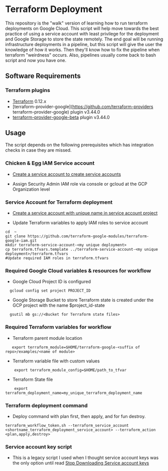 # Terraform Deployment
This repository is the "walk" version of learning how to run terraform deployments on Google Cloud. This script will help move towards the best practice of using a service account with least privilege for the deployment and Google Storage to store the state remotely. The end goal will be running infrastructure deployments in a pipeline, but this script will give the user the knowledge of how it works. Then they'll know how to fix the pipeline when terraform "weirdness" occurs. Also, pipelines usually come back to bash script and now you have one.

## Software Requirements

### Terraform plugins
- [Terraform](https://www.terraform.io/downloads.html) 0.12.x
- [terraform-provider-google](https://github.com/terraform-providers terraform-provider-google) plugin v3.44.0
- [terraform-provider-google-beta](https://github.com/terraform-providers/terraform-provider-google-beta) plugin v3.44.0

## Usage
The script depends on the following prerequisites which has integration checks in case they are missed.

### Chicken & Egg IAM Service account 
 - [Create a service account to create service accounts](https://github.com/jasonbisson/gcp_service_accounts/blob/master/create_service_account.sh)

- Assign Security Admin IAM role via console or gcloud at the GCP Organization level

### Service Account for Terraform deployment

- [Create a service account with unique name in service account project](https://github.com/jasonbisson/gcp_service_accounts/blob/master/create_service_account.sh)

- Update Terraform variables to apply IAM roles to service account 
```
cd  ~
git clone https://github.com/terraform-google-modules/terraform-google-iam.git
mkdir terraform-service-account-<my unique deployment>
cp terraform.tfvars.template ../terraform-service-account-<my unique deployment>/terraform.tfvars
#Update required IAM roles in terraform.tfvars 
```

### Required Google Cloud variables & resources for workflow
  - Google Cloud Project ID is configured
  ```
    gcloud config set project PROJECT_ID 
  ```
  - Google Storage Bucket to store Terraform state is created under the GCP project with the name $project_id-state
  ```
    gsutil mb gs://<Bucket for Terraform state files>
  ```
### Required Terraform variables for workflow

  - Terraform parent module location
  ```
     export terraform_module=$HOME/terraform-google-<suffix of repo>/examples/<name of module> 
  ```
  - Terraform variable file with custom values
  ```
      export terraform_module_config=$HOME/path_to_tfvar
  ```
  - Terraform State file
  ```
      export terraform_deployment_name=my_unique_terraform_deployment_name
  ```

### Terraform deployment command

  - Deploy command with plan first, then apply, and for fun destroy.
  ```
  terraform_workflow_token.sh --terraform_service_account <shortname_terraform_deployment_service_account> --terraform_action <plan,apply,destroy>
  ```

### Service account key script

- This is a legacy script I used when I thought service account keys was the only option until read [Stop Downloading Service account keys](https://medium.com/@jryancanty/stop-downloading-google-cloud-service-account-keys-1811d44a97d9)

